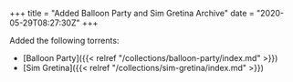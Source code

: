 +++
title = "Added Balloon Party and Sim Gretina Archive"
date = "2020-05-29T08:27:30Z"
+++

Added the following torrents:

* [Balloon Party]({{< relref "/collections/balloon-party/index.md" >}})
* [Sim Gretina]({{< relref "/collections/sim-gretina/index.md" >}})